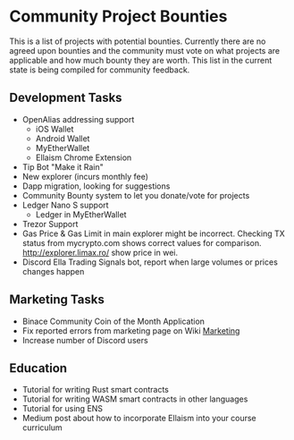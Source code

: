 <!-- TITLE: Community Project Bounties -->
<!-- SUBTITLE: A list of projects for the community to work on together -->

# Community Project Bounties

This is a list of projects with potential bounties.  Currently there are no agreed upon bounties and the community must vote on what projects are applicable and how much bounty they are worth.  This list in the current state is being compiled for community feedback.

## Development Tasks
* OpenAlias addressing support
	* iOS Wallet
	* Android Wallet
	* MyEtherWallet
	* Ellaism Chrome Extension
* Tip Bot "Make it Rain"
* New explorer (incurs monthly fee)
* Dapp migration, looking for suggestions
* Community Bounty system to let you donate/vote for projects
* Ledger Nano S support
	* Ledger in MyEtherWallet
* Trezor Support
* Gas Price & Gas Limit in main explorer might be incorrect.  Checking TX status from mycrypto.com shows correct values for comparison.  http://explorer.limax.ro/ show price in wei.
* Discord Ella Trading Signals bot, report when large volumes or prices changes happen

## Marketing Tasks
* Binace Community Coin of the Month Application
* Fix reported errors from marketing page on Wiki [Marketing](/marketing)
* Increase number of Discord users

## Education
* Tutorial for writing Rust smart contracts
* Tutorial for writing WASM smart contracts in other languages
* Tutorial for using ENS
* Medium post about how to incorporate Ellaism into your course curriculum
